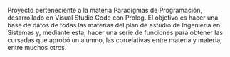 Proyecto perteneciente a la materia Paradigmas de Programación, desarrollado en Visual Studio Code con Prolog. El objetivo es hacer una base de datos de todas las materias del plan de estudio de Ingeniería en Sistemas y, mediante esta, hacer una serie de funciones para obtener las cursadas que aprobó un alumno, las correlativas entre materia y materia, entre muchos otros.
